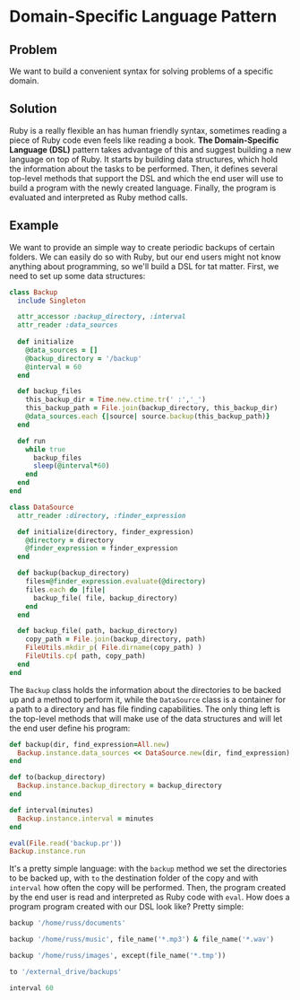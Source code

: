 # Domain-Specific Language Pattern

## Problem
We want to build a convenient syntax for solving problems of a specific domain.

## Solution
Ruby is a really flexible an has human friendly syntax, sometimes reading a piece of Ruby code even feels like reading a book. **The Domain-Specific Language (DSL)** pattern takes advantage of this and suggest building a new language on top of Ruby. It starts by building data structures, which hold the information about the tasks to be performed. Then, it defines several top-level methods that support the DSL and which the end user will use to build a program with the newly created language. Finally, the program is evaluated and interpreted as Ruby method calls.

## Example
We want to provide an simple way to create periodic backups of certain folders. We can easily do so with Ruby, but our end users might not know anything about programming, so we'll build a DSL for tat matter. First, we need to set up some data structures:

```ruby
class Backup
  include Singleton

  attr_accessor :backup_directory, :interval
  attr_reader :data_sources
  
  def initialize
    @data_sources = []
    @backup_directory = '/backup'
    @interval = 60
  end

  def backup_files
    this_backup_dir = Time.new.ctime.tr(' :','_')
    this_backup_path = File.join(backup_directory, this_backup_dir)
    @data_sources.each {|source| source.backup(this_backup_path)}
  end

  def run
    while true
      backup_files
      sleep(@interval*60)
    end
  end
end

class DataSource
  attr_reader :directory, :finder_expression

  def initialize(directory, finder_expression)
    @directory = directory
    @finder_expression = finder_expression
  end

  def backup(backup_directory)
    files=@finder_expression.evaluate(@directory)
    files.each do |file|
      backup_file( file, backup_directory)
    end
  end

  def backup_file( path, backup_directory)
    copy_path = File.join(backup_directory, path)
    FileUtils.mkdir_p( File.dirname(copy_path) )
    FileUtils.cp( path, copy_path)
  end
end
```

The `Backup` class holds the information about the directories to be backed up and a method to perform it, while the `DataSource` class is a container for a path to a directory and has file finding capabilities. The only thing left is the top-level methods that will make use of the data structures and will let the end user define his program:

```ruby
def backup(dir, find_expression=All.new)
  Backup.instance.data_sources << DataSource.new(dir, find_expression)
end

def to(backup_directory)
  Backup.instance.backup_directory = backup_directory
end

def interval(minutes)
  Backup.instance.interval = minutes
end

eval(File.read('backup.pr'))
Backup.instance.run
```

It's a pretty simple language: with the `backup` method we set the directories to be backed up, with `to` the destination folder of the copy and with `interval` how often the copy will be performed. Then, the program created by the end user is read and interpreted as Ruby code with `eval`. How does a program program created with our DSL look like? Pretty simple:

```ruby
backup '/home/russ/documents'

backup '/home/russ/music', file_name('*.mp3') & file_name('*.wav')

backup '/home/russ/images', except(file_name('*.tmp'))

to '/external_drive/backups'

interval 60
```
